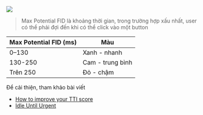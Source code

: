 ![](https://web-dev.imgix.net/image/tcFciHGuF3MxnTr1y5ue01OGLBn2/VPy7DxOpD2tSd3O4Vrai.png?auto=format&w=845)

> Max Potential FID là khoảng thời gian, trong trường hợp xấu nhất, user có thể phải đợi đến khi có thể click vào một button

| Max Potential FID (ms) | Màu              |
| ---------------------- | ---------------- |
| 0–130                  | Xanh - nhanh     |
| 130-250                | Cam - trung bình |
| Trên 250               | Đỏ - chậm        |

Để cải thiện, tham khảo bài viết

-  [How to improve your TTI score](https://web.dev/interactive/#how-to-improve-your-tti-score)
-  [Idle Until Urgent](https://philipwalton.com/articles/idle-until-urgent/) 
